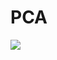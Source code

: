 # PCA
![](https://github.com/MohammadMahdiOmid/Virtual-Irrigation/blob/master/Image_processing/PCA_algorithm/images/pca.png)

